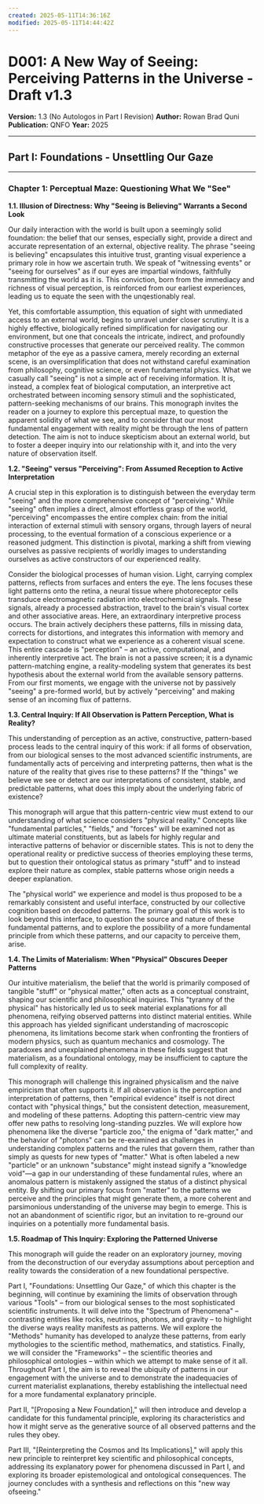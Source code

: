 ```yaml
---
created: 2025-05-11T14:36:16Z
modified: 2025-05-11T14:44:42Z
---
```

# D001: A New Way of Seeing: Perceiving Patterns in the Universe - Draft v1.3
**Version:** 1.3 (No Autologos in Part I Revision)
**Author:** Rowan Brad Quni
**Publication:** QNFO
**Year:** 2025

---
## Part I: Foundations - Unsettling Our Gaze
---

### Chapter 1: Perceptual Maze: Questioning What We "See"

**1.1. Illusion of Directness: Why "Seeing is Believing" Warrants a Second Look**

Our daily interaction with the world is built upon a seemingly solid foundation: the belief that our senses, especially sight, provide a direct and accurate representation of an external, objective reality. The phrase "seeing is believing" encapsulates this intuitive trust, granting visual experience a primary role in how we ascertain truth. We speak of "witnessing events" or "seeing for ourselves" as if our eyes are impartial windows, faithfully transmitting the world as it is. This conviction, born from the immediacy and richness of visual perception, is reinforced from our earliest experiences, leading us to equate the seen with the unqestionably real.

Yet, this comfortable assumption, this equation of sight with unmediated access to an external world, begins to unravel under closer scrutiny. It is a highly effective, biologically refined simplification for navigating our environment, but one that conceals the intricate, indirect, and profoundly constructive processes that generate our perceived reality. The common metaphor of the eye as a passive camera, merely recording an external scene, is an oversimplification that does not withstand careful examination from philosophy, cognitive science, or even fundamental physics. What we casually call "seeing" is not a simple act of receiving information. It is, instead, a complex feat of biological computation, an interpretive act orchestrated between incoming sensory stimuli and the sophisticated, pattern-seeking mechanisms of our brains. This monograph invites the reader on a journey to explore this perceptual maze, to question the apparent solidity of what we see, and to consider that our most fundamental engagement with reality might be through the lens of pattern detection. The aim is not to induce skepticism about an external world, but to foster a deeper inquiry into our relationship with it, and into the very nature of observation itself.

**1.2. "Seeing" versus "Perceiving": From Assumed Reception to Active Interpretation**

A crucial step in this exploration is to distinguish between the everyday term "seeing" and the more comprehensive concept of "perceiving." While "seeing" often implies a direct, almost effortless grasp of the world, "perceiving" encompasses the entire complex chain: from the initial interaction of external stimuli with sensory organs, through layers of neural processing, to the eventual formation of a conscious experience or a reasoned judgment. This distinction is pivotal, marking a shift from viewing ourselves as passive recipients of worldly images to understanding ourselves as active constructors of our experienced reality.

Consider the biological processes of human vision. Light, carrying complex patterns, reflects from surfaces and enters the eye. The lens focuses these light patterns onto the retina, a neural tissue where photoreceptor cells transduce electromagnetic radiation into electrochemical signals. These signals, already a processed abstraction, travel to the brain's visual cortex and other associative areas. Here, an extraordinary interpretive process occurs. The brain actively deciphers these patterns, fills in missing data, corrects for distortions, and integrates this information with memory and expectation to construct what we experience as a coherent visual scene. This entire cascade is "perception" – an active, computational, and inherently interpretive act. The brain is not a passive screen; it is a dynamic pattern-matching engine, a reality-modeling system that generates its best hypothesis about the external world from the available sensory patterns. From our first moments, we engage with the universe not by passively "seeing" a pre-formed world, but by actively "perceiving" and making sense of an incoming flux of patterns.

**1.3. Central Inquiry: If All Observation is Pattern Perception, What is Reality?**

This understanding of perception as an active, constructive, pattern-based process leads to the central inquiry of this work: if all forms of observation, from our biological senses to the most advanced scientific instruments, are fundamentally acts of perceiving and interpreting patterns, then what is the nature of the reality that gives rise to these patterns? If the "things" we believe we see or detect are our interpretations of consistent, stable, and predictable patterns, what does this imply about the underlying fabric of existence?

This monograph will argue that this pattern-centric view must extend to our understanding of what science considers "physical reality." Concepts like "fundamental particles," "fields," and "forces" will be examined not as ultimate material constituents, but as labels for highly regular and interactive patterns of behavior or discernible states. This is not to deny the operational reality or predictive success of theories employing these terms, but to question their ontological status as primary "stuff" and to instead explore their nature as complex, stable patterns whose origin needs a deeper explanation.

The "physical world" we experience and model is thus proposed to be a remarkably consistent and useful interface, constructed by our collective cognition based on decoded patterns. The primary goal of this work is to look beyond this interface, to question the source and nature of these fundamental patterns, and to explore the possibility of a more fundamental principle from which these patterns, and our capacity to perceive them, arise.

**1.4. The Limits of Materialism: When "Physical" Obscures Deeper Patterns**

Our intuitive materialism, the belief that the world is primarily composed of tangible "stuff" or "physical matter," often acts as a conceptual constraint, shaping our scientific and philosophical inquiries. This "tyranny of the physical" has historically led us to seek material explanations for all phenomena, reifying observed patterns into distinct material entities. While this approach has yielded significant understanding of macroscopic phenomena, its limitations become stark when confronting the frontiers of modern physics, such as quantum mechanics and cosmology. The paradoxes and unexplained phenomena in these fields suggest that materialism, as a foundational ontology, may be insufficient to capture the full complexity of reality.

This monograph will challenge this ingrained physicalism and the naive empiricism that often supports it. If all observation is the perception and interpretation of patterns, then "empirical evidence" itself is not direct contact with "physical things," but the consistent detection, measurement, and modeling of these patterns. Adopting this pattern-centric view may offer new paths to resolving long-standing puzzles. We will explore how phenomena like the diverse "particle zoo," the enigma of "dark matter," and the behavior of "photons" can be re-examined as challenges in understanding complex patterns and the rules that govern them, rather than simply as quests for new types of "matter." What is often labeled a new "particle" or an unknown "substance" might instead signify a "knowledge void"—a gap in our understanding of these fundamental rules, where an anomalous pattern is mistakenly assigned the status of a distinct physical entity. By shifting our primary focus from "matter" to the patterns we perceive and the principles that might generate them, a more coherent and parsimonious understanding of the universe may begin to emerge. This is not an abandonment of scientific rigor, but an invitation to re-ground our inquiries on a potentially more fundamental basis.

**1.5. Roadmap of This Inquiry: Exploring the Patterned Universe**

This monograph will guide the reader on an exploratory journey, moving from the deconstruction of our everyday assumptions about perception and reality towards the consideration of a new foundational perspective.

Part I, "Foundations: Unsettling Our Gaze," of which this chapter is the beginning, will continue by examining the limits of observation through various "Tools" – from our biological senses to the most sophisticated scientific instruments. It will delve into the "Spectrum of Phenomena" – contrasting entities like rocks, neutrinos, photons, and gravity – to highlight the diverse ways reality manifests as patterns. We will explore the "Methods" humanity has developed to analyze these patterns, from early mythologies to the scientific method, mathematics, and statistics. Finally, we will consider the "Frameworks" – the scientific theories and philosophical ontologies – within which we attempt to make sense of it all. Throughout Part I, the aim is to reveal the ubiquity of patterns in our engagement with the universe and to demonstrate the inadequacies of current materialist explanations, thereby establishing the intellectual need for a more fundamental explanatory principle.

Part II, "[Proposing a New Foundation]," will then introduce and develop a candidate for this fundamental principle, exploring its characteristics and how it might serve as the generative source of all observed patterns and the rules they obey.

Part III, "[Reinterpreting the Cosmos and Its Implications]," will apply this new principle to reinterpret key scientific and philosophical concepts, addressing its explanatory power for phenomena discussed in Part I, and exploring its broader epistemological and ontological consequences. The journey concludes with a synthesis and reflections on this "new way ofseeing."
